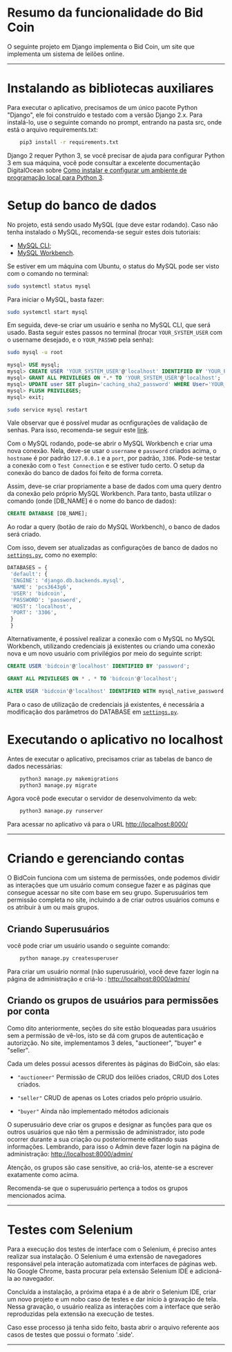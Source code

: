 # Resumo da funcionalidade do Bid Coin

O seguinte projeto em Django implementa o Bid Coin, um site que implementa um sistema de leilões online.

---

# Instalando as bibliotecas auxiliares
Para executar o aplicativo, precisamos de um único pacote Python "Django", ele foi construído e testado com a versão Django 2.x. Para instalá-lo, use o seguinte comando no prompt, entrando na pasta src, onde está o arquivo requirements.txt:

```bash
    pip3 install -r requirements.txt
```

Django 2 requer Python 3, se você precisar de ajuda para configurar Python 3 em sua máquina, você pode consultar a excelente documentação DigitalOcean sobre [Como instalar e configurar um ambiente de programação local para Python 3](https://www.digitalocean.com/community/tutorial_series/how-to-install-and-set-up-a-local-programming-environment-for-python-3).

# Setup do banco de dados

No projeto, está sendo usado MySQL (que deve estar rodando). Caso não tenha instalado o MySQL, recomenda-se seguir estes dois tutoriais:
- [MySQL CLI](https://docs.rackspace.com/support/how-to/install-mysql-server-on-the-ubuntu-operating-system/);
- [MySQL Workbench](https://www.edivaldobrito.com.br/como-instalar-o-instalar-mysql-workbench-no-ubuntu-e-derivados/).

Se estiver em um máquina com Ubuntu, o status do MySQL pode ser visto com o comando no terminal:
```bash
sudo systemctl status mysql
```

Para iniciar o MySQL, basta fazer:
```bash
sudo systemctl start mysql
```

Em seguida, deve-se criar um usuário e senha no MySQL CLI, que será usado. Basta seguir estes passos no terminal (trocar `YOUR_SYSTEM_USER` com o username desejado, e o `YOUR_PASSWD` pela senha):

```bash
sudo mysql -u root
```

```SQL
mysql> USE mysql;
mysql> CREATE USER 'YOUR_SYSTEM_USER'@'localhost' IDENTIFIED BY 'YOUR_PASSWD';
mysql> GRANT ALL PRIVILEGES ON *.* TO 'YOUR_SYSTEM_USER'@'localhost';
mysql> UPDATE user SET plugin='caching_sha2_password' WHERE User='YOUR_SYSTEM_USER';
mysql> FLUSH PRIVILEGES;
mysql> exit;
```

```bash
sudo service mysql restart
```

Vale observar que é possível mudar as ocnfigurações de validação de senhas. Para isso, recomenda-se seguir este [link](https://stackoverflow.com/questions/43094726/your-password-does-not-satisfy-the-current-policy-requirements).


Com o MySQL rodando, pode-se abrir o MySQL Workbench e criar uma nova conexão. Nela, deve-se usar o `username` e `password` criados acima, o `hostname` é por padrão `127.0.0.1` e a `port`, por padrão, `3306`. Pode-se testar a conexão com o `Test Connection` e se estiver tudo certo. O setup da conexão do banco de dados foi feito de forma correta.

Assim, deve-se criar propriamente a base de dados com uma query dentro da conexão pelo próprio MySQL Workbench. Para tanto, basta utilizar o comando (onde [DB_NAME] é o nome do banco de dados):
```SQL
CREATE DATABASE [DB_NAME];
```
Ao rodar a query (botão de raio do MySQL Workbench), o banco de dados será criado.

Com isso, devem ser atualizadas as configurações de banco de dados no [`settings.py`](./apps/settings.py), como no exemplo:

```python
DATABASES = {
 'default': {
 'ENGINE': 'django.db.backends.mysql',
 'NAME': 'pcs3643g6',
 'USER': 'bidcoin',
 'PASSWORD': 'password',
 'HOST': 'localhost',
 'PORT': '3306',
 }
 } 
```

Alternativamente, é possível realizar a conexão com o MySQL no MySQL Workbench, utilizando credenciais já existentes ou criando uma conexão nova e um novo usuário com privilégios por meio do seguinte script:

```SQL
CREATE USER 'bidcoin'@'localhost' IDENTIFIED BY 'password';

GRANT ALL PRIVILEGES ON * . * TO 'bidcoin'@'localhost';

ALTER USER 'bidcoin'@'localhost' IDENTIFIED WITH mysql_native_password BY 'password';
```

Para o caso de utilização de credenciais já existentes, é necessária a modificação dos parâmetros do DATABASE em [`settings.py`](./apps/settings.py).



# Executando o aplicativo no localhost

Antes de executar o aplicativo, precisamos criar as tabelas de banco de dados necessárias:

```bash
    python3 manage.py makemigrations
    python3 manage.py migrate
```

Agora você pode executar o servidor de desenvolvimento da web:

```bash
    python3 manage.py runserver
```

Para acessar no aplicativo vá para o URL <http://localhost:8000/>

---

# Criando e gerenciando contas

O BidCoin funciona com um sistema de permissões, onde podemos dividir as interações que um usuário comum consegue fazer e as páginas que consegue acessar no site com base em seu grupo. Superusuários tem permissão completa no site, incluindo a de criar outros usuários comuns e os atribuir à um ou mais grupos.

## Criando Superusuários
você pode criar um usuário usando o seguinte comando:

```bash
    python manage.py createsuperuser
```
Para criar um usuário normal (não superusuário), você deve fazer login na página de administração e criá-lo
: <http://localhost:8000/admin/>

## Criando os grupos de usuários para permissões por conta

Como dito anteriormente, seções do site estão bloqueadas para usuários sem a permissão de vê-los, isto se dá com grupos de autenticação e autorizção. No site, implementamos 3 deles, "auctioneer", "buyer" e "seller".

Cada um deles possui acessos diferentes às páginas do BidCoin, são elas:

- `"auctioneer"` Permissão de CRUD dos leilões criados, CRUD dos Lotes criados.

- `"seller"` CRUD de apenas os Lotes criados pelo próprio usuário.

- `"buyer"` Ainda não implementado métodos adicionais

O superusuário deve criar os grupos e designar as funções para que os outros usuários que não têm a permissão de administrador, isto pode ocorrer durante a sua criação ou posteriormente editando suas informações. Lembrando, para isso o Admin deve fazer login na página de administração: <http://localhost:8000/admin/>

Atenção, os grupos são case sensitive, ao criá-los, atente-se a escrever exatamente como acima.

Recomenda-se que o superusuário pertença a todos os grupos mencionados acima.

---

# Testes com Selenium

Para a execução dos testes de interface com o Selenium, é preciso antes realizar sua instalação. O Selenium é uma extensão de navegadores responsável pela interação automatizada com interfaces de páginas web. No Google Chrome, basta procurar pela extensão Selenium IDE e adicioná-la ao navegador.

Concluída a instalação, a próxima etapa é a de abrir o Selenium IDE, criar um novo projeto e um nobo caso de testes e dar início à gravação de tela. Nessa gravação, o usuário realiza as interações com a interface que serão reproduzidas pela extensão na execução de testes.

Caso esse processo já tenha sido feito, basta abrir o arquivo referente aos casos de testes que possui o formato '.side'.

---